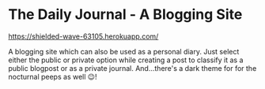 # The Daily Journal - A Blogging Site

https://shielded-wave-63105.herokuapp.com/

A blogging site which can also be used as a personal diary.
Just select either the public or private option while creating a post to classify it as a public blogpost or as a private journal.
And...there's a dark theme for for the nocturnal peeps as well 😉! 
